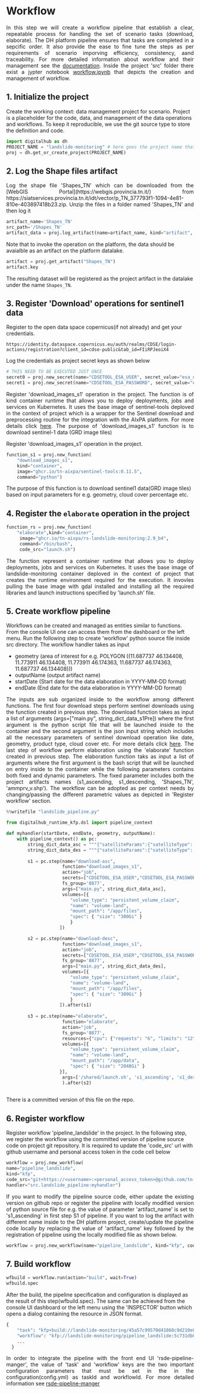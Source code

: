 # Workflow

<p align="justify">In this step we will create a workflow pipeline that establish a clear, repeatable process for handling the set of scenario tasks (download, elaborate). The DH platform pipeline ensures that tasks are completed in a sepcific order. It also provide the ease to fine tune the steps as per requirements of scenario imporving efficiency, consistency, aand traceability. For more detailed information about workflow and their management see the <a href="https://scc-digitalhub.github.io/docs/tasks/workflows">documentation</a>. Inside the project 'src' folder there exist a jypter notebook <a href="../../src/workflow.ipynb">workflow.ipynb</a> that depicts the creation and management of workflow.</p>

## 1. Initialize the project

Create the working context: data management project for scenario. Project is a placeholder for the code, data, and management of the data operations and workflows. To keep it reproducible, we use the git source type to store the definition and code.

```python
import digitalhub as dh
PROJECT_NAME = "landslide-monitoring" # here goes the project name that you are creating on the platform
proj = dh.get_or_create_project(PROJECT_NAME)
```

## 2. Log the Shape files artifact

<p align="justify">Log the shape file 'Shapes_TN' which can be downloaded from the [WebGIS Portal](https://webgis.provincia.tn.it/) from https://siatservices.provincia.tn.it/idt/vector/p_TN_377793f1-1094-4e81-810e-403897418b23.zip. Unzip the files in a folder named 'Shapes_TN' and then log it</p>

```python
artifact_name='Shapes_TN'
src_path='/Shapes_TN'
artifact_data = proj.log_artifact(name=artifact_name, kind="artifact", source=src_path)
```

Note that to invoke the operation on the platform, the data should be avaialble as an artifact on the platform datalake.

```python
artifact = proj.get_artifact("Shapes_TN")
artifact.key
```

The resulting dataset will be registered as the project artifact in the datalake under the name `Shapes_TN`.

## 3. Register 'Download' operations for sentinel1 data

Register to the open data space copernicus(if not already) and get your credentials.

```
https://identity.dataspace.copernicus.eu/auth/realms/CDSE/login-actions/registration?client_id=cdse-public&tab_id=FIiRPJeoiX4
```

Log the credentials as project secret keys as shown below

```python
# THIS NEED TO BE EXECUTED JUST ONCE
secret0 = proj.new_secret(name="CDSETOOL_ESA_USER", secret_value="esa_username")
secret1 = proj.new_secret(name="CDSETOOL_ESA_PASSWORD", secret_value="esa_password")
```

<p align="justify">Register 'download_images_s1' operation in the project. The function is of kind container runtime that allows you to deploy deployments, jobs and services on Kubernetes. It uses the base image of sentinel-tools deploved in the context of project which is a wrapper for the Sentinel download and preprocessing routine for the integration with the AIxPA platform. For more details click <a href="https://github.com/tn-aixpa/sentinel-tools/">here</a>. The purpose of 'download_images_s1' function is to download sentinel-1 data (GRD image tiles)</p>

Register 'download_images_s1' operation in the project.

```python
function_s1 = proj.new_function(
    "download_images_s1",
    kind="container",
    image="ghcr.io/tn-aixpa/sentinel-tools:0.11.5",
    command="python")
```

The purpose of this function is to download sentinel1 data(GRD image tiles) based on input parameters for e.g. geometry, cloud cover percentage etc.

## 4. Register the `elaborate` operation in the project

```python
function_rs = proj.new_function(
    "elaborate",kind="container",
     image="ghcr.io/tn-aixpa/rs-landslide-monitoring:2.9_b4",
     command="/bin/bash",
     code_src="launch.sh")
```

<p align="justify">The function represent a container runtime that allows you to deploy deployments, jobs and services on Kubernetes. It uses the base image of landslide-monitoring container deploved in the context of project that creates the runtime environment required for the execution. It invovles pulling the base image with gdal installed and installing all the required libraries and launch instructions specified by 'launch.sh' file.</p>

## 5. Create workflow pipeline

Workflows can be created and managed as entities similar to functions. From the console UI one can access them from the dashboard or the left menu. Run the following step to create 'workflow' python source file inside src directory. The workflow handler takes as input

- geometry (area of interest for e.g. POLYGON ((11.687737 46.134408, 11.773911 46.134408, 11.773911 46.174363, 11.687737 46.174363, 11.687737 46.134408)))
- outputName (output artifact name)
- startDate (Start date for the data elaboration in YYYY-MM-DD format)
- endDate (End date for the data elaboration in YYYY-MM-DD format)

<p align="justify">The inputs are sub organized inside to the workflow among different functions. The first four download steps perform sentinel downloads using the function created in previous step. The download function takes as input a list of arguments (args=["main.py", string_dict_data_s1Pre]) where the first argument is the python script file that will be launched inside to the container and the second argument is the json input string which includes all the necessary parameters of sentinel download operation like date, geometry, product type, cloud cover etc. For more details click <a href="https://github.com/tn-aixpa/sentinel-tools/">here</a>. The last step of workflow perform elaboration using the 'elaborate' function created in previous step. The elaboration function taks as input a list of arguments where the first argument is the bash script that will be launched on entry inside to the container while the following parameters contains both fixed and dynamic parameters. The fixed parameter includes both the project artifacts names (s1_ascending, s1_descending, 'Shapes_TN', 'ammprv_v.shp'). The workflow can be adopted as per context needs by changing/passing the different parametric values as depicted in 'Register workflow' section.</p>

```python
%%writefile "landslide_pipeline.py"

from digitalhub_runtime_kfp.dsl import pipeline_context

def myhandler(startDate, endDate, geometry, outputName):
    with pipeline_context() as pc:
        string_dict_data_asc = """{"satelliteParams":{"satelliteType": "Sentinel1","processingLevel": "LEVEL1","sensorMode": "IW","productType": "SLC","orbitDirection": "ASCENDING","relativeOrbitNumber": "117"},"startDate": \"""" + str(startDate) + """\","endDate": \"""" + str(endDate) + """\","geometry": \"""" + str(geometry) + """\","area_sampling": "True","artifact_name": "s1_ascending"}"""
        string_dict_data_des = """{"satelliteParams":{"satelliteType": "Sentinel1","processingLevel": "LEVEL1","sensorMode": "IW","productType": "SLC","orbitDirection": "DESCENDING","relativeOrbitNumber": "168"},"startDate": \"""" + str(startDate) + """\","endDate": \"""" + str(endDate) + """\","geometry": \"""" + str(geometry) + """\","area_sampling": "True","artifact_name": "s1_descending"}"""
        
        s1 = pc.step(name="download-asc",
                     function="download_images_s1",
                     action="job",
                     secrets=["CDSETOOL_ESA_USER","CDSETOOL_ESA_PASSWORD"],
                     fs_group='8877',
                     args=["main.py", string_dict_data_asc],
                     volumes=[{
                        "volume_type": "persistent_volume_claim",
                        "name": "volume-land",
                        "mount_path": "/app/files",
                        "spec": { "size": "300Gi" }
                        }
                    ])

        s2 = pc.step(name="download-desc",
                     function="download_images_s1",
                     action="job",
                     secrets=["CDSETOOL_ESA_USER","CDSETOOL_ESA_PASSWORD"],
                     fs_group='8877',
                     args=["main.py", string_dict_data_des],
                     volumes=[{
                        "volume_type": "persistent_volume_claim",
                        "name": "volume-land",
                        "mount_path": "/app/files",
                        "spec": { "size": "300Gi" }
                        }
                    ]).after(s1)
        
        s3 = pc.step(name="elaborate",
                     function="elaborate",
                     action="job",
                     fs_group='8877',
                     resources={"cpu": {"requests": "6", "limits": "12"},"mem":{"requests": "32Gi", "limits": "64Gi"}},
                     volumes=[{
                        "volume_type": "persistent_volume_claim",
                        "name": "volume-land",
                        "mount_path": "/app/data",
                        "spec": { "size": "2048Gi" }
                    }],
                     args=['/shared/launch.sh', 's1_ascending', 's1_descending', str(startDate), str(endDate), str(outputName), 'Shapes_TN', 'ammprv_v.shp', str(geometry)]
                     ).after(s2)
     

```

There is a committed version of this file on the repo.

## 6. Register workflow

Register workflow 'pipeline_landslide' in the project. In the following step, we register the workflow using the committed version of pipeline source code on project git repository. It is required to update the 'code_src' url with github username and personal access token in the code cell below

```python
workflow = proj.new_workflow(
name="pipeline_landslide",
kind="kfp",
code_src="git+https://<username>:<personal_access_token>@github.com/tn-aixpa/rs-landslide-monitoring",
handler="src.landslide_pipeline:myhandler")
```

<p align="justify">If you want to modify the pipeline source code, either update the existing version on github repo or register the pipeline with locally modified version of python source file for e.g. the value of parameter 'artifact_name' is set to 's1_ascending' in first step S1 of pipeline. If you want to log the artifact with different name inside to the DH platform project, create/update the pipeline code locally by replacing the value of 'artifact_name' key followed by the registration of pipeline using the locally modified file as shown below.</p>

```python
workflow = proj.new_workflow(name="pipeline_landslide", kind="kfp", code_src= "landslide_pipeline.py", handler = "myhandler")
```

## 7. Build workflow

```python
wfbuild = workflow.run(action="build", wait=True)
wfbuild.spec
```

After the build, the pipeline specification and configuration is displayed as the result of this step(wfbuild.spec). The same can be achieved from the console UI dashboard or the left menu using the 'INSPECTOR' button which opens a dialog containing the resource in JSON format.

```python
{
    "task": "kfp+build://landslide-monitoring/45a57c99570d41868c9d210e0427c864",
    "workflow": "kfp://landslide-monitoring/pipeline_landslide:5c731db0bd7b4af6a2024627e4b9da66",
    ...
  }
```

<p align="justify">In order to integrate the pipeline with the front end UI 'rsde-pipeline-manger', the value of 'task' and 'workflow' keys are the two important configuration parameters that must be set in the in the configuration(config.yml) as taskId and workflowId. For more detailed information see <a href="https://github.com/tn-aixpa/rsde-pipeline-manager">rsde-pipeline-manger</a></p>
